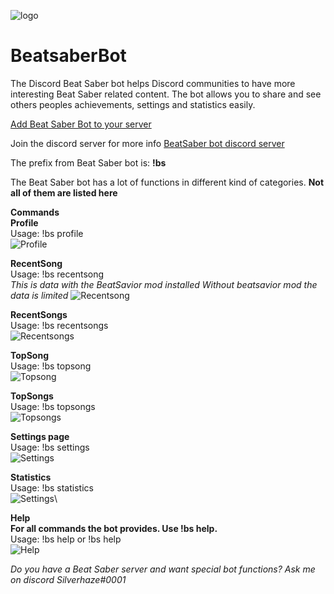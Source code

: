![logo](https://i.imgur.com/Veoor6q.png)

# BeatsaberBot
The Discord Beat Saber bot helps Discord communities to have more interesting Beat Saber related content.
The bot allows you to share and see others peoples achievements, settings and statistics easily. 


[Add Beat Saber Bot to your server](https://discordapp.com/oauth2/authorize?&client_id=504633036902498314&scope=bot&permissions=2617637968)

Join the discord server for more info [BeatSaber bot discord server](https://discord.gg/S3D3Yyu)

The prefix from Beat Saber bot is: **!bs**

The Beat Saber bot has a lot of functions in different kind of categories.
**Not all of them are listed here**

**Commands**\
**Profile**\
Usage: !bs profile\
![Profile](https://i.imgur.com/i0OcN8l.png)

**RecentSong**\
Usage: !bs recentsong\
*This is data with the BeatSavior mod installed*
*Without beatsavior mod the data is limited*
![Recentsong](https://i.imgur.com/TugJK4z.png)

**RecentSongs**\
Usage: !bs recentsongs\
![Recentsongs](https://i.imgur.com/sOhCqnI.png)

**TopSong**\
Usage: !bs topsong\
![Topsong](https://i.imgur.com/NmCanqv.png)

**TopSongs**\
Usage: !bs topsongs\
![Topsongs](https://i.imgur.com/tzK7Kjt.png)

**Settings page**\
Usage: !bs settings\
![Settings](https://i.imgur.com/h6NH0dK.png)

**Statistics**\
Usage: !bs statistics\
![Settings](https://i.imgur.com/7w08Ngw.png)\

**Help**\
**For all commands the bot provides. Use !bs help.**\
Usage: !bs help or !bs help <function name>\
![Help](https://i.imgur.com/s8Ax18o.png)

*Do you have a Beat Saber server and want special bot functions? Ask me on discord Silverhaze#0001*
